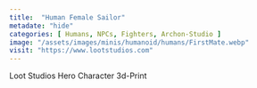 ```yaml
---
title:  "Human Female Sailor"
metadate: "hide"
categories: [ Humans, NPCs, Fighters, Archon-Studio ]
image: "/assets/images/minis/humanoid/humans/FirstMate.webp"
visit: "https://www.lootstudios.com"
---
```

Loot Studios Hero Character 3d-Print